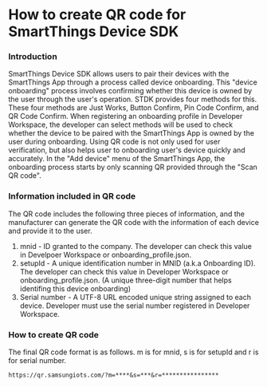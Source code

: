 # How to create QR code for SmartThings Device SDK

### Introduction
SmartThings Device SDK allows users to pair their devices with the SmartThings App through a process called device onboarding.
This "device onboarding" process involves confirming whether this device is owned by the user through the user's operation.
STDK provides four methods for this. These four methods are Just Works, Button Confirm, Pin Code Confirm, and QR Code Confirm.
When registering an onboarding profile in Developer Workspace, the developer can select methods will be used to check whether the device to be paired with the SmartThings App is owned by the user during onboarding.
Using QR code is not only used for user verification, but also helps user to onboarding user's device quickly and accurately. 
In the "Add device" menu of the SmartThings App, the onboarding process starts by only scanning QR provided through the "Scan QR code".

### Information included in QR code
The QR code includes the following three pieces of information, and the manufacturer can generate the QR code with the information of each device and provide it to the user.
1. mnid - ID granted to the company. The developer can check this value in Develpoer Workspace or onboarding_profile.json.
2. setupId - A unique identification number in MNID (a.k.a Onboarding ID). The developer can check this value in Developer Workspace or onboarding_profile.json.
(A unique three-digit number that helps identifing this device onboarding)
3. Serial number - A UTF-8 URL encoded unique string assigned to each device. Developer must use the serial number registered in Developer Workspace.

### How to create QR code
The final QR code format is as follows. m is for mnid, s is for setupId and r is for serial number.
```
https://qr.samsungiots.com/?m=****&s=***&r=****************
```
